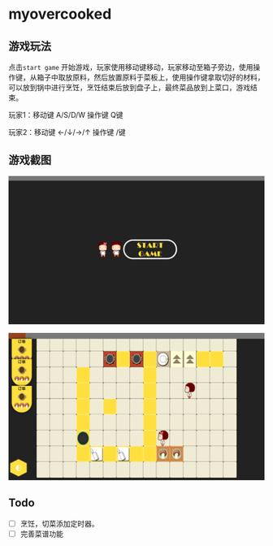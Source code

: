 # myovercooked

## 游戏玩法

点击`start game` 开始游戏，玩家使用移动键移动，玩家移动至箱子旁边，使用操作键，从箱子中取放原料，然后放置原料于菜板上，使用操作键拿取切好的材料，可以放到锅中进行烹饪，烹饪结束后放到盘子上，最终菜品放到上菜口，游戏结束。

玩家1：移动键 A/S/D/W 操作键 Q键

玩家2：移动键 ←/↓/→/↑ 操作键 /键


## 游戏截图

![开始界面](./test/start.png)

![游戏过程](./test/gaming.png)

## Todo
- [ ] 烹饪，切菜添加定时器。
- [ ] 完善菜谱功能
